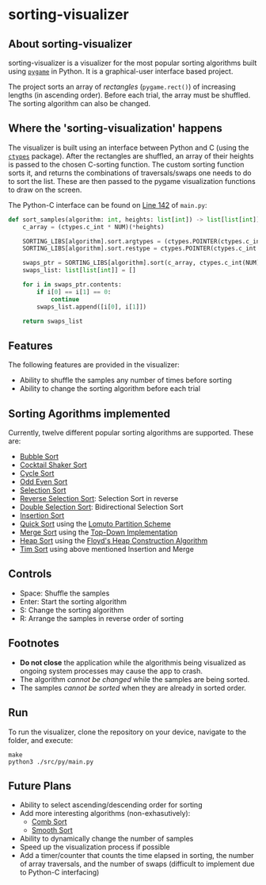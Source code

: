 # sorting-visualizer

## About sorting-visualizer

sorting-visualizer is a visualizer for the most popular sorting algorithms built using [`pygame`](https://www.pygame.org/docs/) in Python. It is a graphical-user interface based project.

The project sorts an array of *rectangles* (`pygame.rect()`) of increasing lengths (in ascending order). Before each trial, the array must be shuffled. The sorting algorithm can also be changed.

## Where the 'sorting-visualization' happens

The visualizer is built using an interface between Python and C (using the [`ctypes`](https://docs.python.org/3/library/ctypes.html) package). After the rectangles are shuffled, an array of their heights is passed to the chosen C-sorting function. The custom sorting function sorts it, and returns the combinations of traversals/swaps one needs to do to sort the list. These are then passed to the pygame visualization functions to draw on the screen.

The Python-C interface can be found on [Line 142](https://github.com/divyajeettt/sorting-visualizer/blob/96a5f39d092d4097adaaf4174b9a744363f862b3/src/py/main.py#L142) of `main.py`:

```py
def sort_samples(algorithm: int, heights: list[int]) -> list[list[int]]:
    c_array = (ctypes.c_int * NUM)(*heights)

    SORTING_LIBS[algorithm].sort.argtypes = (ctypes.POINTER(ctypes.c_int * NUM), ctypes.c_int)
    SORTING_LIBS[algorithm].sort.restype = ctypes.POINTER(ctypes.c_int * 2*NUM**2)

    swaps_ptr = SORTING_LIBS[algorithm].sort(c_array, ctypes.c_int(NUM))
    swaps_list: list[list[int]] = []

    for i in swaps_ptr.contents:
        if i[0] == i[1] == 0:
            continue
        swaps_list.append([i[0], i[1]])

    return swaps_list
```

## Features

The following features are provided in the visualizer:

- Ability to shuffle the samples any number of times before sorting
- Ability to change the sorting algorithm before each trial

## Sorting Agorithms implemented

Currently, twelve different popular sorting algorithms are supported. These are:

- [Bubble Sort](https://en.wikipedia.org/wiki/Bubble_sort)
- [Cocktail Shaker Sort](https://en.wikipedia.org/wiki/Cocktail_shaker_sort)
- [Cycle Sort](https://en.wikipedia.org/wiki/Cycle_sort)
- [Odd Even Sort](https://en.wikipedia.org/wiki/Odd%E2%80%93even_sort)
- [Selection Sort](https://en.wikipedia.org/wiki/Selection_sort)
- [Reverse Selection Sort](https://en.wikipedia.org/wiki/Selection_sort#Variants): Selection Sort in reverse
- [Double Selection Sort](https://en.wikipedia.org/wiki/Selection_sort#Variants): Bidirectional Selection Sort
- [Insertion Sort](https://en.wikipedia.org/wiki/Insertion_sort)
- [Quick Sort](https://en.wikipedia.org/wiki/Quicksort) using the [Lomuto Partition Scheme](https://en.wikipedia.org/wiki/Quicksort#Lomuto_partition_scheme)
- [Merge Sort](https://en.wikipedia.org/wiki/Merge_sort) using the [Top-Down Implementation](https://en.wikipedia.org/wiki/Merge_sort#Top-down_implementation)
- [Heap Sort](https://en.wikipedia.org/wiki/Heapsort) using the [Floyd's Heap Construction Algorithm](https://en.wikipedia.org/wiki/Heapsort#Floyd's_heap_construction)
- [Tim Sort](https://en.wikipedia.org/wiki/Timsort) using above mentioned Insertion and Merge

## Controls

- Space: Shuffle the samples
- Enter: Start the sorting algorithm
- S: Change the sorting algorithm
- R: Arrange the samples in reverse order of sorting

## Footnotes

- **Do not close** the application while the algorithmis being visualized as ongoing system processes may cause the app to crash.
- The algorithm *cannot be changed* while the samples are being sorted.
- The samples *cannot be sorted* when they are already in sorted order.

## Run

To run the visualizer, clone the repository on your device, navigate to the folder, and execute:

```
make
python3 ./src/py/main.py
```

## Future Plans

- Ability to select ascending/descending order for sorting
- Add more interesting algorithms (non-exhasutively):
  - [Comb Sort](https://en.wikipedia.org/wiki/Comb_sort)
  - [Smooth Sort](https://en.wikipedia.org/wiki/Smoothsort)
- Ability to dynamically change the number of samples
- Speed up the visualization process if possible
- Add a timer/counter that counts the time elapsed in sorting, the number of array traversals, and the number of swaps (difficult to implement due to Python-C interfacing)
